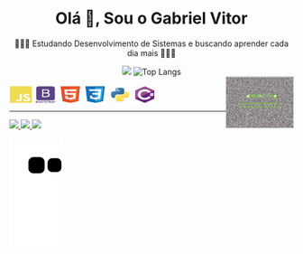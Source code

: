<h1 align="center">Olá 👋, Sou o Gabriel Vitor</h1> 

<p align="center"> 👨🏻‍💻 Estudando Desenvolvimento de Sistemas e buscando aprender cada dia mais 👨🏻‍💻</p> 

<div align="center">
<img height="160em" src="https://camo.githubusercontent.com/d7d917437da50ee8a3bf055b91390992f3a2659de2b787abf9ef41e19dec4843/68747470733a2f2f6769746875622d726561646d652d73746174732e76657263656c2e6170702f6170693f757365726e616d653d4761627269656c5669746f72313830372673686f775f69636f6e733d74727565267468656d653d7265616374" data-canonical-src="https://github-readme-stats.vercel.app/api?username=GabrielVitor1807&show_icons=true&theme=react" style="max-width:100%;">

<img height="160em" src="https://camo.githubusercontent.com/928aaf00c1c7b2e5b6489563a93e8e1b534afd78a9b5ce2ad0a7e6d5ea364578/68747470733a2f2f6769746875622d726561646d652d73746174732e76657263656c2e6170702f6170692f746f702d6c616e67732f3f757365726e616d653d4761627269656c5669746f7231383037267468656d653d7265616374266c61796f75743d636f6d70616374" alt="Top Langs" data-canonical-src="https://github-readme-stats.vercel.app/api/top-langs/?username=GabrielVitor1807&amp;theme=react&amp;layout=compact" style="max-width:100%;">
</div>

<img alt="GIF" align="right" src="/connecting.gif" width="120rem" style="max-width:100%;">

<div><br>
  <img align="center" alt="logo-Js" height="30" width="40" src="https://raw.githubusercontent.com/devicons/devicon/master/icons/javascript/javascript-plain.svg" style="max-width:100%;">
  <img align="center" alt="logo-Bootstrap" height="30" width="40" src="https://raw.githubusercontent.com/devicons/devicon/master/icons/bootstrap/bootstrap-plain-wordmark.svg" style="max-width:100%;">
  <img align="center" alt="logo-HTML" height="30" width="40" src="https://raw.githubusercontent.com/devicons/devicon/master/icons/html5/html5-original.svg" style="max-width:100%;">
  <img align="center" alt="logo-CSS" height="30" width="40" src="https://raw.githubusercontent.com/devicons/devicon/master/icons/css3/css3-original.svg" style="max-width:100%;">
  <img align="center" alt="logo-Python" height="30" width="40" src="https://raw.githubusercontent.com/devicons/devicon/master/icons/python/python-original.svg" style="max-width:100%;">
  <img align="center" alt="Logo-Csharp" height="30" width="40" src="https://raw.githubusercontent.com/devicons/devicon/master/icons/csharp/csharp-original.svg" style="max-width:100%;">
</div>

---


<a href="https://instagram.com/gabriel_vituu" rel="nofollow">
  <img  src="https://camo.githubusercontent.com/acaa286597b43c96dc02b69b90de15a65c52063e31835b763a061cc815f64bac/68747470733a2f2f696d672e736869656c64732e696f2f62616467652f2d496e7374616772616d2d2532334534343035463f7374796c653d666f722d7468652d6261646765266c6f676f3d696e7374616772616d266c6f676f436f6c6f723d7768697465" 
data-canonical-src="https://img.shields.io/badge/-Instagram-%23E4405F?style=for-the-badge&amp;logo=instagram&amp;logoColor=white" 
style="max-width:100%;">
</a>

<a href="https://discord.gg/GabrielVitu#2863" rel="nofollow">
  <img src="https://camo.githubusercontent.com/3f990cfefb64f13d28397fe586c3aa38a81fde585de479205d63c79363ebe07a/68747470733a2f2f696d672e736869656c64732e696f2f62616467652f446973636f72642d3732383944413f7374796c653d666f722d7468652d6261646765266c6f676f3d646973636f7264266c6f676f436f6c6f723d7768697465" 
data-canonical-src="https://img.shields.io/badge/Discord-7289DA?style=for-the-badge&amp;logo=discord&amp;logoColor=white" 
style="max-width:100%;">
</a>

<a href="https://www.linkedin.com/in/gabrielvitor180701" rel="nofollow">
  <img src="https://camo.githubusercontent.com/c00f87aeebbec37f3ee0857cc4c20b21fefde8a96caf4744383ebfe44a47fe3f/68747470733a2f2f696d672e736869656c64732e696f2f62616467652f2d4c696e6b6564496e2d2532333030373742353f7374796c653d666f722d7468652d6261646765266c6f676f3d6c696e6b6564696e266c6f676f436f6c6f723d7768697465" 
data-canonical-src="https://img.shields.io/badge/-LinkedIn-%230077B5?style=for-the-badge&amp;logo=linkedin&amp;logoColor=white" 
style="max-width:100%;">
</a>

<p>
  <a target="_blank" rel="noopener noreferrer" href="https://github.com/rafaballerini/rafaballerini/blob/output/github-contribution-grid-snake.svg"><img src="https://github.com/rafaballerini/rafaballerini/raw/output/github-contribution-grid-snake.svg" alt="Snake animation" style="max-width:100%;"></a></p>

